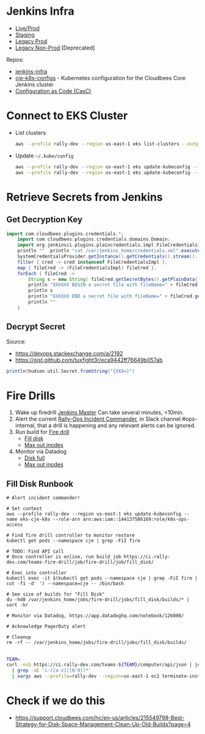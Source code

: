 # Jenkins Infra
* [Live/Prod](https://ci.rally-dev.com/cjoc/)
* [Staging](https://ci-staging.werally.in/cjoc/)
* [Legacy Prod](https://jenkins.werally.in/)
* [Legacy Non-Prod](https://rally-jenkins.werally.in/) [Deprecated]

Repos:
* [jenkins-infra](https://github.com/AudaxHealthInc/jenkins-infra/)
* [cje-k8s-configs](https://github.com/AudaxHealthInc/cje-k8s-configs) - Kubernetes configuration for the Cloudbees Core Jenkins cluster
* [Configuration as Code (CasC)](https://github.com/AudaxHealthInc/cje-jenkins-configs)

# Connect to EKS Cluster

 - List clusters
   ```sh
   aws --profile rally-dev --region us-east-1 eks list-clusters --output text --query    "clusters[?contains(@, 'cje')]"
   ```
 - Update `~/.kube/config`
   ```sh
   aws --profile rally-dev --region us-east-1 eks update-kubeconfig --role-arn arn:aws:iam::144137586169:role/k8s-ops-access --name eks-staging-cje-k8s # eks-cje-k8s
   aws --profile rally-dev --region us-east-1 eks update-kubeconfig --role-arn arn:aws:iam::144137586169:role/k8s-ops-access --name eks-staging-cje-k8s
   ```

# Retrieve Secrets from Jenkins

## Get Decryption Key
```groovy
import com.cloudbees.plugins.credentials.*;  
    import com.cloudbees.plugins.credentials.domains.Domain;  
    import org.jenkinsci.plugins.plaincredentials.impl.FileCredentialsImpl;    println "Jenkins credentials config file location=" + SystemCredentialsProvider.getConfigFile();  
    println ""	println "cat /var/jenkins_home/credentials.xml".execute().text    // only works with files, no un/pw  
    SystemCredentialsProvider.getInstance().getCredentials().stream().  
    filter { cred -> cred instanceof FileCredentialsImpl }.  
    map { fileCred -> (FileCredentialsImpl) fileCred }.  
    forEach { fileCred ->   
        String s = new String( fileCred.getSecretBytes().getPlainData() )  
        println "XXXXXX BEGIN a secret file with fileName=" + fileCred.getFileName() + " XXXXXXXXXXXX"  
        println s  
        println "XXXXXX END a secret file with fileName=" + fileCred.getFileName() + " XXXXXXXXXXXX"  
        println ""  
    }
```

## Decrypt Secret

Source:
* https://devops.stackexchange.com/a/2192
* https://gist.github.com/tuxfight3r/eca9442ff76649b057ab

```groovy
println(hudson.util.Secret.fromString("{XXX=}")
```

# Fire Drills

1. Wake up firedrill [Jenkins Master](https://ci.rally-dev.com/cjoc/job/Teams/job/fire-drill/)
	Can take several minutes, <10min.
2. Alert the current [Rally-Ops Incident Commander](https://audaxhealth.pagerduty.com/schedules#P4TWQ2T), in Slack channel #ops-internal, that a drill is happening and any relevant alerts can be ignored.
3. Run build for [Fire drill](https://ci.rally-dev.com/teams-fire-drill/job/fire-drill/)
   * [Fill disk](https://ci.rally-dev.com/teams-fire-drill/job/fire-drill/job/fill_disk/)
   * [Max out inodes](https://ci.rally-dev.com/teams-fire-drill/job/fire-drill/job/fill_inodes/)
4. Monitor via Datadog
   * [Disk full](https://app.datadoghq.com/notebook/126080/)
   * [Max out inodes](https://app.datadoghq.com/notebook/126235/)

## Fill Disk Runbook
```
# Alert incident commander!

# Set context
aws --profile rally-dev --region us-east-1 eks update-kubeconfig --name eks-cje-k8s --role-arn arn:aws:iam::144137586169:role/k8s-ops-access

# Find fire drill controller to monitor restore
kubectl get pods --namespace cje | grep -FiI fire

# TODO: Find API call
# Once controller is online, run build job https://ci.rally-dev.com/teams-fire-drill/job/fire-drill/job/fill_disk/

# Exec into controller
kubectl exec -it $(kubectl get pods --namespace cje | grep -FiI fire | cut -f1 -d' ') --namespace=cje -- /bin/bash

# See size of builds for "Fill Disk"
du -hd0 /var/jenkins_home/jobs/fire-drill/jobs/fill_disk/builds/* | sort -hr

# Monitor via Datadog, https://app.datadoghq.com/notebook/126080/

# Acknowledge PagerDuty alert

# Cleanup
rm -rf -- /var/jenkins_home/jobs/fire-drill/jobs/fill_disk/builds/
```

##

```bash
TEAM=
curl -nsS https://ci.rally-dev.com/teams-${TEAM}/computer/api/json | jq -r '."computer"[] | select(.offline==true) |.displayName'
  | grep -oE 'i-([a-z]|[0-9])*'
  | xargs aws --profile=rally-dev --region=us-east-1 ec2 terminate-instances --instance-ids'
```

# Check if we do this
* https://support.cloudbees.com/hc/en-us/articles/215549798-Best-Strategy-for-Disk-Space-Management-Clean-Up-Old-Builds?page=4
<!--stackedit_data:
eyJoaXN0b3J5IjpbNDQ5NjM5MjA5LDU2MzMyNjc0NywxNjE1MT
A5MTI2XX0=
-->